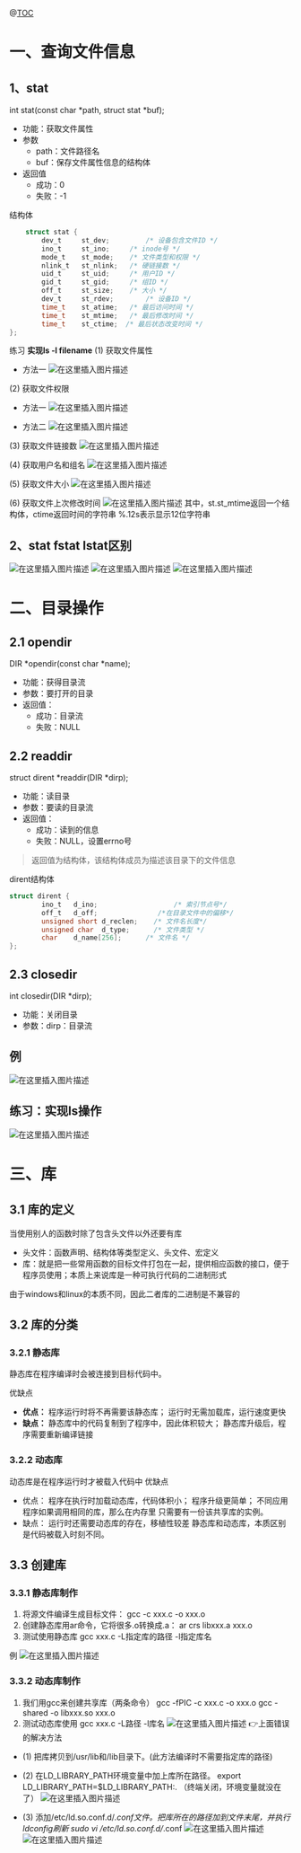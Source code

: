 ﻿@[TOC](目录)

# 一、查询文件信息
## 1、stat
int stat(const char *path, struct stat *buf);
- 功能：获取文件属性
- 参数
	- path：文件路径名
	- buf：保存文件属性信息的结构体
- 返回值
	- 成功：0
	- 失败：-1

结构体
```c
	struct stat {
        dev_t     st_dev;         /* 设备包含文件ID */
        ino_t     st_ino;     /* inode号 */
        mode_t    st_mode;    /* 文件类型和权限 */
        nlink_t   st_nlink;   /* 硬链接数 */
        uid_t     st_uid;     /* 用户ID */
        gid_t     st_gid;     /* 组ID */
        off_t     st_size;    /* 大小 */
        dev_t     st_rdev;        /* 设备ID */
        time_t    st_atime;   /* 最后访问时间 */
        time_t    st_mtime;   /* 最后修改时间 */
        time_t    st_ctime;  /* 最后状态改变时间 */
};
```
练习
**实现ls -l filename**
(1) 获取文件属性
- 方法一
![在这里插入图片描述](https://img-blog.csdnimg.cn/05c2a451fa3e49e98e3a130cc193471e.png)

(2) 获取文件权限
- 方法一
![在这里插入图片描述](https://img-blog.csdnimg.cn/f76af6c4471a4bfc986034147b58146b.png)

- 方法二
![在这里插入图片描述](https://img-blog.csdnimg.cn/4207e90e3c1f4fa1b12d685c34ed4cd2.png)

(3) 获取文件链接数
![在这里插入图片描述](https://img-blog.csdnimg.cn/3ec2f47685e04511b3ca337eaf3bb63b.png)

(4) 获取用户名和组名
![在这里插入图片描述](https://img-blog.csdnimg.cn/b127e0e84bbb460096c1400809cf76f4.png)

(5) 获取文件大小
![在这里插入图片描述](https://img-blog.csdnimg.cn/28aa8d8939be40d9934921b42d569038.png)

(6) 获取文件上次修改时间
![在这里插入图片描述](https://img-blog.csdnimg.cn/18668d86bc5b46b1bae1e75a2e0e12c6.png)
其中，st.st_mtime返回一个结构体，ctime返回时间的字符串
%.12s表示显示12位字符串

## 2、stat fstat lstat区别
![在这里插入图片描述](https://img-blog.csdnimg.cn/a576c4c1ae904768af79f0152ee54ea1.png)
![在这里插入图片描述](https://img-blog.csdnimg.cn/23b3d61229834eefaf59d487c46eed35.png)
![在这里插入图片描述](https://img-blog.csdnimg.cn/a85297f2c75c4b96b7058c1e778fb6ff.png)

# 二、目录操作
## 2.1 opendir
DIR *opendir(const char *name);
- 功能：获得目录流
- 参数：要打开的目录
- 返回值：
	- 成功：目录流
	- 失败：NULL
## 2.2 readdir 
struct dirent *readdir(DIR *dirp);
- 功能：读目录
- 参数：要读的目录流
- 返回值：
	- 成功：读到的信息
	- 失败：NULL，设置errno号

> 返回值为结构体，该结构体成员为描述该目录下的文件信息

dirent结构体
```c
struct dirent {
        ino_t   d_ino;                   /* 索引节点号*/
        off_t   d_off;               /*在目录文件中的偏移*/
        unsigned short d_reclen;    /* 文件名长度*/
        unsigned char  d_type;      /* 文件类型 */
        char    d_name[256];      /* 文件名 */
};
```
## 2.3 closedir
int closedir(DIR *dirp);
- 功能：关闭目录
- 参数：dirp：目录流
## 例
![在这里插入图片描述](https://img-blog.csdnimg.cn/8ed4d311251641eda759cc9649b2cfd1.png)
## 练习：实现ls操作
![在这里插入图片描述](https://img-blog.csdnimg.cn/9788a2d84b294b6fae5b79c6a9042047.png)

# 三、库
## 3.1 库的定义
当使用别人的函数时除了包含头文件以外还要有库
- 头文件：函数声明、结构体等类型定义、头文件、宏定义
- 库：就是把一些常用函数的目标文件打包在一起，提供相应函数的接口，便于程序员使用；本质上来说库是一种可执行代码的二进制形式

由于windows和linux的本质不同，因此二者库的二进制是不兼容的

## 3.2 库的分类
### 3.2.1 静态库
静态库在程序编译时会被连接到目标代码中。

优缺点
- **优点：**
程序运行时将不再需要该静态库；
运行时无需加载库，运行速度更快
- **缺点：**
静态库中的代码复制到了程序中，因此体积较大；
静态库升级后，程序需要重新编译链接
### 3.2.2 动态库
动态库是在程序运行时才被载入代码中
优缺点
- 优点：
程序在执行时加载动态库，代码体积小；
程序升级更简单；
不同应用程序如果调用相同的库，那么在内存里
只需要有一份该共享库的实例。
- 缺点：
运行时还需要动态库的存在，移植性较差
静态库和动态库，本质区别是代码被载入时刻不同。

## 3.3 创建库
### 3.3.1 静态库制作

 1. 将源文件编译生成目标文件：
 gcc -c xxx.c -o xxx.o
 2. 创建静态库用ar命令，它将很多.o转换成.a：
 ar crs libxxx.a xxx.o
 3. 测试使用静态库
 gcc xxx.c -L指定库的路径 -l指定库名
 
例
![在这里插入图片描述](https://img-blog.csdnimg.cn/f3a3acad0444411cb6b487c169a366af.png)
### 3.3.2 动态库制作
 1. 我们用gcc来创建共享库（两条命令）
gcc -fPIC -c xxx.c -o xxx.o
gcc -shared  -o libxxx.so xxx.o
2. 测试动态库使用
gcc xxx.c -L路径 -l库名
![在这里插入图片描述](https://img-blog.csdnimg.cn/87072bdb6ac14f0b85876fb53f79529a.png)
👉上面错误的解决方法
- (1) 把库拷贝到/usr/lib和/lib目录下。(此方法编译时不需要指定库的路径) 
- (2) 在LD_LIBRARY_PATH环境变量中加上库所在路径。 
export LD_LIBRARY_PATH=$LD_LIBRARY_PATH:. 
（终端关闭，环境变量就没在了）
![在这里插入图片描述](https://img-blog.csdnimg.cn/04fed7a6e26b483a9728917c9ecf454d.png)

- (3) 添加/etc/ld.so.conf.d/*.conf文件。把库所在的路径加到文件末尾，并执行ldconfig刷新
sudo vi /etc/ld.so.conf.d/*.conf
![在这里插入图片描述](https://img-blog.csdnimg.cn/3f57c98d59c8489596b3d84ee579e634.png)
![在这里插入图片描述](https://img-blog.csdnimg.cn/4398ba16eb7541668ba8672de2f8bf45.png)

